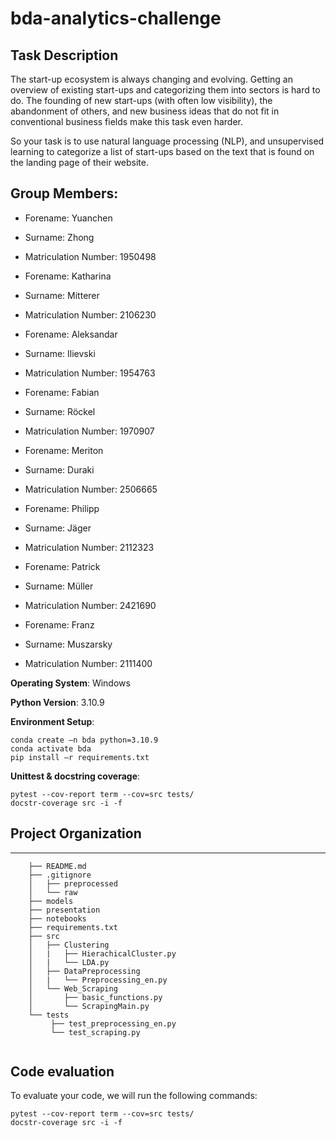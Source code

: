 # bda-analytics-challenge

## Task Description
The start-up ecosystem is always changing and evolving. Getting an overview of existing start-ups and categorizing them into sectors is hard to do. The founding of new start-ups (with often low visibility), the abandonment of others, and new business ideas that do not fit in conventional business fields make this task even harder.

So your task is to use natural language processing (NLP), and unsupervised learning to categorize a list of start-ups based on the text that is found on the landing page of their website.

## Group Members: 
- Forename: Yuanchen
- Surname: Zhong
- Matriculation Number: 1950498

- Forename: Katharina
- Surname: Mitterer
- Matriculation Number: 2106230

- Forename: Aleksandar
- Surname: Ilievski
- Matriculation Number: 1954763

- Forename: Fabian
- Surname: Röckel
- Matriculation Number: 1970907

- Forename: Meriton
- Surname: Duraki
- Matriculation Number: 2506665

- Forename: Philipp
- Surname: Jäger
- Matriculation Number: 2112323

- Forename: Patrick
- Surname: Müller
- Matriculation Number: 2421690

- Forename: Franz   
- Surname: Muszarsky
- Matriculation Number: 2111400


**Operating System**: Windows

**Python Version**: 3.10.9

**Environment Setup**: 
````
conda create –n bda python=3.10.9
conda activate bda
pip install –r requirements.txt
````

**Unittest & docstring coverage**:
````
pytest --cov-report term --cov=src tests/
docstr-coverage src -i -f
````  


## Project Organization
------------
```
    ├── README.md 							
    ├── .gitignore 						    
    │   ├── preprocessed 					
    │   └── raw								
    ├── models								
    ├── presentation                        
    ├── notebooks							
    ├── requirements.txt 					
    ├── src
    │   ├── Clustering 			
    │   |   ├── HierachicalCluster.py 						
    │   |   └── LDA.py      
    │   ├── DataPreprocessing						
    │   |   └── Preprocessing_en.py 						
    │   └── Web_Scraping 				
    │       ├── basic_functions.py 						
    │       └── ScrapingMain.py                       
    └── tests
         ├── test_preprocessing_en.py                  
         └── test_scraping.py                               
	
```
## Code evaluation

To evaluate your code, we will run the following commands:

````
pytest --cov-report term --cov=src tests/
docstr-coverage src -i -f
````
